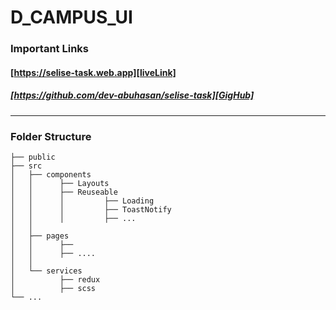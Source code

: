 # D_CAMPUS_UI

### Important Links
#### [https://selise-task.web.app][liveLink]
##### [https://github.com/dev-abuhasan/selise-task][GigHub]

____________________________
### Folder Structure
    ├── public                      
    ├── src                         
    │   ├── components             
    │   │      ├── Layouts          
    │   │      ├── Reuseable        
    │   │      │         ├── Loading 
    │   │      │         ├── ToastNotify      
    │   │      │         ├── ...
    │   │
    │   ├── pages                   
    │   │      ├──                
    │   │      ├── ....           
    │   │
    │   └── services  
    │          ├── redux            
    │          ├── scss            
    └── ...


<!-- Links -->
[GigHub]: https://github.com/dev-abuhasan/selise-task
[liveLink]: https://selise-task.web.app